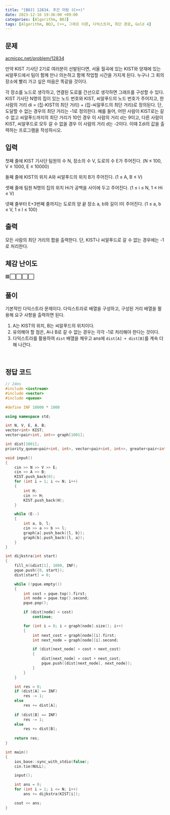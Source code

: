 ```yaml
---
title: "[BOJ] 12834. 주간 미팅 (C++)"
date: 2023-12-16 19:36:00 +09:00
categories: [Algorithm, BOJ]
tags: [Algorithm, BOJ, C++, 그래프 이론, 다익스트라, 최단 경로, Gold 4]
---
```

## **문제**
[acmicpc.net/problem/12834](https://www.acmicpc.net/problem/12834)
<br>

만약 KIST 기사단 2기로 여러분이 선발된다면, 서울 월곡에 있는 KIST와 양재에 있는 씨알푸드에서 팀이 함께 만나 의논하고 함께 작업할 시간을 가지게 된다. 누구나 그 회의 장소에 빨리 가고 싶은 마음은 똑같을 것이다.

각 장소를 노드로 생각하고, 연결된 도로를 간선으로 생각하면 그래프를 구성할 수 있다. KIST 기사단 N명의 집이 있는 노드 번호와 KIST, 씨알푸드의 노드 번호가 주어지고, 한 사람의 거리 di = (집-KIST의 최단 거리) + (집-씨알푸드의 최단 거리)로 정의된다. 단, 도달할 수 없는 경우의 최단 거리는 -1로 정의한다. 예를 들어, 어떤 사람이 KIST로는 갈 수 없고 씨알푸드까지의 최단 거리가 10인 경우 이 사람의 거리 d는 9이고, 다른 사람이 KIST, 씨알푸드로 모두 갈 수 없을 경우 이 사람의 거리 d는 -2이다. 이때 Σdi의 값을 출력하는 프로그램을 작성하시오.
<br>

## **입력**
첫째 줄에 KIST 기사단 팀원의 수 N, 장소의 수 V, 도로의 수 E가 주어진다. (N ≤ 100, V ≤ 1000, E ≤ 10000)

둘째 줄에 KIST의 위치 A와 씨알푸드의 위치 B가 주어진다. (1 ≤ A, B ≤ V)

셋째 줄에 팀원 N명의 집의 위치 Hi가 공백을 사이에 두고 주어진다. (1 ≤ i ≤ N, 1 ≤ Hi ≤ V)

넷째 줄부터 E+3번째 줄까지는 도로의 양 끝 장소 a, b와 길이 l이 주어진다. (1 ≤ a, b ≤ V, 1 ≤ l ≤ 100)
<br>

## **출력**
모든 사람의 최단 거리의 합을 출력한다. 단, KIST나 씨알푸드로 갈 수 없는 경우에는 -1로 처리한다.
<br>

## **체감 난이도**
🟩⬜⬜⬜⬜
<br>

## **풀이**
기본적인 다익스트라 문제이다. 다익스트라로 배열을 구성하고, 구성된 거리 배열을 활용해 요구 사항을 출력하면 된다.

1. A는 KIST의 위치, B는 씨알푸드의 위치이다.
2. 유의해야 할 점은, A나 B로 갈 수 없는 경우는 각각 -1로 처리해야 한다는 것이다.
3. 다익스트라를 활용하여 `dist` 배열을 채우고 ans에 `dist[A] + dist[B]`를 계속 더해 나간다.
<br>

## **정답 코드**
```c++
// 24ms
#include <iostream>
#include <vector>
#include <queue>

#define INF 10000 * 1000

using namespace std;

int N, V, E, A, B;
vector<int> KIST;
vector<pair<int, int>> graph[1001];

int dist[1001];
priority_queue<pair<int, int>, vector<pair<int, int>>, greater<pair<int, int>>> pque;

void input()
{
    cin >> N >> V >> E;
    cin >> A >> B;
    KIST.push_back(0);
    for (int i = 1; i <= N; i++)
    {
        int H;
        cin >> H;
        KIST.push_back(H);
    }

    while (E--)
    {
        int a, b, l;
        cin >> a >> b >> l;
        graph[a].push_back({l, b});
        graph[b].push_back({l, a});
    }
}

int dijkstra(int start)
{
    fill_n(&dist[1], 1000, INF);
    pque.push({0, start});
    dist[start] = 0;

    while (!pque.empty())
    {
        int cost = pque.top().first;
        int node = pque.top().second;
        pque.pop();

        if (dist[node] < cost)
            continue;

        for (int i = 0; i < graph[node].size(); i++)
        {
            int next_cost = graph[node][i].first;
            int next_node = graph[node][i].second;

            if (dist[next_node] > cost + next_cost)
            {
                dist[next_node] = cost + next_cost;
                pque.push({dist[next_node], next_node});
            }
        }
    }

    int res = 0;
    if (dist[A] == INF)
        res -= 1;
    else
        res += dist[A];
    
    if (dist[B] == INF)
        res -= 1;
    else
        res += dist[B];
    
    return res;
}

int main()
{
    ios_base::sync_with_stdio(false);
    cin.tie(NULL);

    input();

    int ans = 0;
    for (int i = 1; i <= N; i++)
        ans += dijkstra(KIST[i]);

    cout << ans;
}
```
